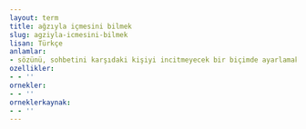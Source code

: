 ```yaml
---
layout: term
title: ağzıyla içmesini bilmek
slug: agziyla-icmesini-bilmek
lisan: Türkçe
anlamlar:
- sözünü, sohbetini karşıdaki kişiyi incitmeyecek bir biçimde ayarlamak
ozellikler:
- - ''
ornekler:
- - ''
orneklerkaynak:
- - ''
---
```

